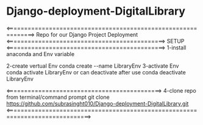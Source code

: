 # Django-deployment-DigitalLibrary
<==============================================================>
Repo for our Django Project Deployment  
<=============================================>
                SETUP
<=============================================>
1-install anaconda and Env variable

2-create vertual Env 
  conda create --name LibraryEnv
3-activate Env  
 conda activate LibraryEnv
 or can deactivate after use
 conda deactivate LibraryEnv

<============================================>
4-clone repo from terminal/command prompt
git clone https://github.com/subrasinght010/Django-deployment-DigitalLibrary.git
<==============================================================================>
